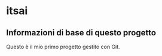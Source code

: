 # itsai

## Informazioni di base di questo progetto

Questo è il mio primo progetto gestito con Git.
